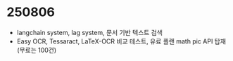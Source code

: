 # 250806
- langchain system, lag system, 문서 기반 텍스트 검색
- Easy OCR, Tessaract, LaTeX-OCR 비교 테스트, 유료 플랜 math pic API 탑재(무료는 100건)